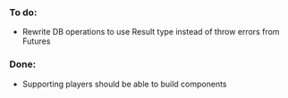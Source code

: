 ### To do:
* Rewrite DB operations to use Result type instead of throw errors from Futures

### Done:
* Supporting players should be able to build components
